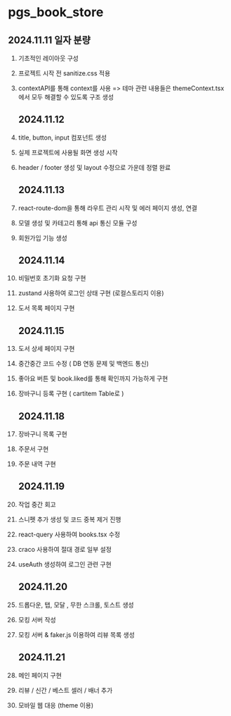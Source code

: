 # pgs_book_store

## 2024.11.11 일자 분량

1. 기초적인 레이아웃 구성
2. 프로젝트 시작 전 sanitize.css 적용
3. contextAPI를 통해 context를 사용 =>
   테마 관련 내용들은 themeContext.tsx에서 모두 해결할 수 있도록 구조 생성

   ## 2024.11.12

4. title, button, input 컴포넌트 생성
5. 실제 프로젝트에 사용될 화면 생성 시작
6. header / footer 생성 및 layout 수정으로 가운데 정렬 완료

   ## 2024.11.13

7. react-route-dom을 통해 라우트 관리 시작 및 에러 페이지 생성, 연결
8. 모델 생성 및 카테고리 통해 api 통신 모듈 구성
9. 회원가입 기능 생성

   ## 2024.11.14

10. 비밀번호 초기화 요청 구현
11. zustand 사용하여 로그인 상태 구현 (로컬스토리지 이용)
12. 도서 목록 페이지 구현

    ## 2024.11.15

13. 도서 상세 페이지 구현
14. 중간중간 코드 수정 ( DB 연동 문제 및 백엔드 통신)
15. 좋아요 버튼 및 book.liked를 통해 확인까지 가능하게 구현
16. 장바구니 등록 구현 ( cartitem Table로 )

    ## 2024.11.18

17. 장바구니 목록 구현
18. 주문서 구현
19. 주문 내역 구현

    ## 2024.11.19

20. 작업 중간 회고
21. 스니펫 추가 생성 및 코드 중복 제거 진행
22. react-query 사용하여 books.tsx 수정
23. craco 사용하여 절대 경로 일부 설정
24. useAuth 생성하여 로그인 관련 구현

    ## 2024.11.20

25. 드롭다운, 탭, 모달 , 무한 스크롤, 토스트 생성
26. 모킹 서버 작성
27. 모킹 서버 & faker.js 이용하여 리뷰 목록 생성

    ## 2024.11.21

28. 메인 페이지 구현
29. 리뷰 / 신간 / 베스트 셀러 / 배너 추가
30. 모바일 웹 대응 (theme 이용)

